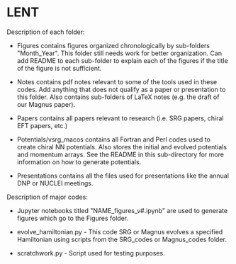 # LENT


Description of each folder:

* Figures contains figures organized chronologically by sub-folders "Month_Year". This folder still needs work for better organization. Can add README to each sub-folder to explain each of the figures if the title of the figure is not sufficient.

* Notes contains pdf notes relevant to some of the tools used in these codes. Add anything that does not qualify as a paper or presentation to this folder. Also contains sub-folders of LaTeX notes (e.g. the draft of our Magnus paper).

* Papers contains all papers relevant to research (i.e. SRG papers, chiral EFT papers, etc.)

* Potentials/vsrg_macos contains all Fortran and Perl codes used to create chiral NN potentials. Also stores the initial and evolved potentials and momentum arrays. See the README in this sub-directory for more information on how to generate potentials.

* Presentations contains all the files used for presentations like the annual DNP or NUCLEI meetings.

Description of major codes:

* Jupyter notebooks titled "NAME_figures_v#.ipynb" are used to generate figures which go to the Figures folder.

* evolve_hamiltonian.py - This code SRG or Magnus evolves a specified Hamiltonian using scripts from the SRG_codes or Magnus_codes folder.

* scratchwork.py - Script used for testing purposes.
